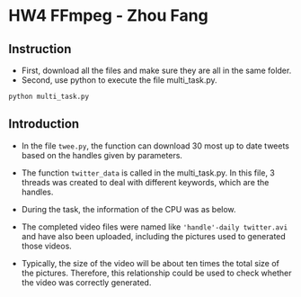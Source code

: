 # HW4 FFmpeg - Zhou Fang
## Instruction
- First, download all the files and make sure they are all in the same folder.
- Second, use python to execute the file multi_task.py.
```
python multi_task.py
```

## Introduction
- In the file `twee.py`, the function can download 30 most up to date tweets based on the handles given by parameters.
- The function `twitter_data` is called in the multi_task.py. In this file, 3 threads was created to deal with different keywords, which are the handles.
- During the task, the information of the CPU was as below.

- The completed video files were named like `'handle'-daily twitter.avi` and have also been uploaded, including the pictures used to generated those videos. 
- Typically, the size of the video will be about ten times the total size of the pictures. Therefore, this relationship could be used to check whether the video was correctly generated.
